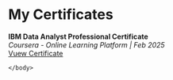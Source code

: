 <!DOCTYPE html>
<html>
    <head>
        <meta charset="utf-8">
        <meta http-equiv="X-UA-Compatible" content="IE=edge">
        <title></title>
        <meta name="description" content="">
        <meta name="viewport" content="width=device-width, initial-scale=1">
        <link rel="stylesheet" href="">
    </head>
    <body>
        <h1>My Certificates</h1>
        <b>IBM Data Analyst Professional Certificate</b>
        <br>
        <i>Coursera - Online Learning Platform | Feb 2025</i>
        <br>
        <a href="http://" target="_blank" rel="noopener noreferrer">Vuew Certificate</a>

    </body>
</html>
